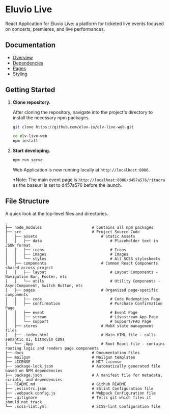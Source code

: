 # Eluvio Live

React Application for Eluvio Live: a platform for ticketed live events focused on concerts, premieres, and live performances.

## Documentation

- [Overview](https://github.com/qluvio/elv-live/wiki/Overview)
- [Dependencies](https://github.com/qluvio/elv-live/wiki/Dependencies)
- [Pages](https://github.com/qluvio/elv-live/wiki/Pages)
- [Styling](https://github.com/qluvio/elv-live/wiki/Styling)

## Getting Started

1.  **Clone repository.**

    After cloning the repository, navigate into the project's directory to install the necessary npm packages.

    ```sh
    git clone https://github.com/eluv-io/elv-live-web.git
    
    cd elv-live-web
    npm install  
    ```

2.  **Start developing.**

    ```sh
    npm run serve
    ```

    Web Application is now running locally at `http://localhost:8086`.

    *Note: The main event page is `http://localhost:8086/d457a576/ritaora` as the baseurl is set to d457a576 before the launch. 


## File Structure

A quick look at the top-level files and directories.

    .
    ├── node_modules                      # Contains all npm packages
    ├── src                               # Project Source Code
    │   ├── assets                            # Static Assets 
    │   │   ├── data                              # Placeholder text in JSON format                 
    │   │   ├── icons                             # Icons                 
    │   │   ├── images                            # Images                
    │   │   └── styles                            # All SCSS stylesheets                  
    │   ├── components                        # Common React Components shared across project 
    │   │   ├── layout                            # Layout Components - Navigation Bar, Footer, etc                           
    │   │   └── utils                             # Utility Components - AsyncComponent, Switch Button, etc            
    │   ├── pages                             # Organized page-specific components 
    │   │   ├── code                              # Code Redemption Page                
    │   │   ├── confirmation                      # Purchase Confirmation Page                 
    │   │   ├── event                             # Event Page        
    │   │   ├── stream                            # Livestream App Page                 
    │   │   └── support                           # Support/FAQ Page                          
    │   ├── stores                            # MobX state management files           
    │   ├── .index.html                       # Main HTML file - calls semantic UI, bitmovin CDNs  
    │   └── .App                              # Root React file - contains routing logic and renders page components                
    ├── docs                              # Documentation Files 
    ├── mailgun                           # Mailgun templates
    ├── LICENSE                           # MIT License
    ├── package-lock.json                 # Automatically generated file based on NPM dependencies
    ├── package.json                      # A manifest file for metadata, scripts, and dependencies
    ├── README.md                         # Github README
    ├── .eslintrc.json                    # ESlint Configuration file 
    ├── .webpack.config.js                # Webpack Configuration file
    ├── .gitignore                        # Tells git which files it should not track 
    └── .scss-lint.yml                    # SCSS-lint Configuration file
